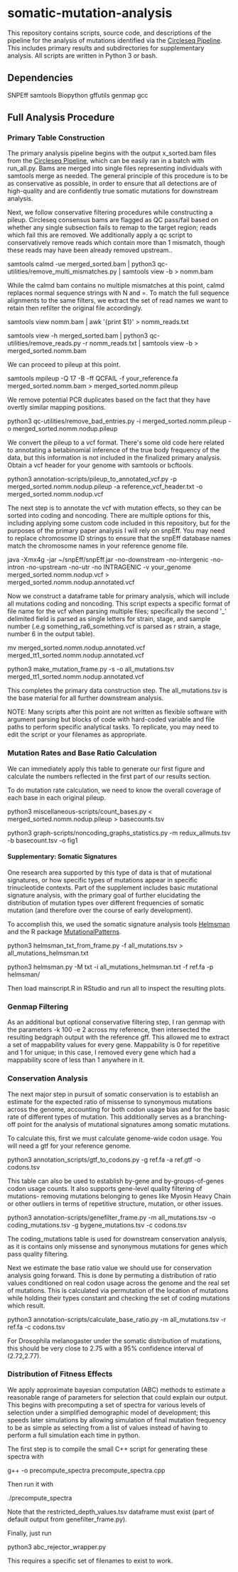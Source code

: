 # somatic-mutation-analysis
This repository contains scripts, source code, and descriptions of the pipeline for the analysis of mutations identified via the [Circleseq Pipeline](https://github.com/jmcbroome/circleseq). This includes primary results and subdirectories for supplementary analysis. All scripts are written in Python 3 or bash.

## Dependencies
SNPEff 
samtools
Biopython
gffutils
genmap
gcc

## Full Analysis Procedure

### Primary Table Construction

The primary analysis pipeline begins with the output x_sorted.bam files from the [Circleseq Pipeline](https://github.com/jmcbroome/circleseq), which can be easily ran in a batch with run_all.py. Bams are merged into single files representing individuals with samtools merge as needed. The general principle of this procedure is to be as conservative as possible, in order to ensure that all detections are of high-quality and are confidently true somatic mutations for downstream analysis.  

Next, we follow conservative filtering procedures while constructing a pileup. Circleseq consensus bams are flagged as QC pass/fail based on whether any single subsection fails to remap to the target region; reads which fail this are removed. We additionally apply a qc script to conservatively remove reads which contain more than 1 mismatch, though these reads may have been already removed upstream.. 

samtools calmd -ue merged_sorted.bam | python3 qc-utilities/remove_multi_mismatches.py | samtools view -b > nomm.bam

While the calmd bam contains no multiple mismatches at this point, calmd replaces normal sequence strings with N and =. To match the full sequence alignments to the same filters, 
we extract the set of read names we want to retain then refilter the original file accordingly.

samtools view nomm.bam | awk '{print $1}' > nomm_reads.txt

samtools view -h merged_sorted.bam | python3 qc-utilities/remove_reads.py -r nomm_reads.txt | samtools view -b > merged_sorted.nomm.bam

We can proceed to pileup at this point.

samtools mpileup -Q 17 -B -ff QCFAIL -f your_reference.fa merged_sorted.nomm.bam > merged_sorted.nomm.pileup

We remove potential PCR duplicates based on the fact that they have overtly similar mapping positions.

python3 qc-utilities/remove_bad_entries.py -i merged_sorted.nomm.pileup -o merged_sorted.nomm.nodup.pileup

We convert the pileup to a vcf format. There's some old code here related to annotating a betabinomial inference of the true body frequency of the data, but this information is not included in the finalized primary analysis. Obtain a vcf header for your genome with samtools or bcftools.

python3 annotation-scripts/pileup_to_annotated_vcf.py -p merged_sorted.nomm.nodup.pileup -a reference_vcf_header.txt -o merged_sorted.nomm.nodup.vcf

The next step is to annotate the vcf with mutation effects, so they can be sorted into coding and noncoding. There are multiple options for this, including applying some custom code included in this repository, but for the purposes of the primary paper analysis I will rely on snpEff. You may need to replace chromosome ID strings to ensure that the snpEff database names match the chromosome names in your reference genome file. 

java -Xmx4g -jar ~/snpEff/snpEff.jar -no-downstream -no-intergenic -no-intron -no-upstream -no-utr -no INTRAGENIC -v your_genome merged_sorted.nomm.nodup.vcf > merged_sorted.nomm.nodup.annotated.vcf

Now we construct a dataframe table for primary analysis, which will include all mutations coding and noncoding. This script expects a specific format of file name for the vcf when parsing multiple files; specifically the second '\_' delimited field is parsed as single letters for strain, stage, and sample number (.e.g something_ra6_something.vcf is parsed as r strain, a stage, number 6 in the output table). 

mv merged_sorted.nomm.nodup.annotated.vcf merged_tt1_sorted.nomm.nodup.annotated.vcf

python3 make_mutation_frame.py -s -o all_mutations.tsv merged_tt1_sorted.nomm.nodup.annotated.vcf

This completes the primary data construction step. The all_mutations.tsv is the base material for all further downstream analysis.

NOTE: Many scripts after this point are not written as flexible software with argument parsing but blocks of code with hard-coded variable and file paths to perform specific analytical tasks. To replicate, you may need to edit the script or your filenames as appropriate.

### Mutation Rates and Base Ratio Calculation

We can immediately apply this table to generate our first figure and calculate the numbers reflected in the first part of our results section.

To do mutation rate calculation, we need to know the overall coverage of each base in each original pileup.

python3 miscellaneous-scripts/count_bases.py < merged_sorted.nomm.nodup.pileup > basecounts.tsv

python3 graph-scripts/noncoding_graphs_statistics.py -m redux_allmuts.tsv -b basecount.tsv -o fig1

#### Supplementary: Somatic Signatures

One research area supported by this type of data is that of mutational signatures, or how specific types of mutations appear in specific trinucleotide contexts. Part of the supplement includes basic mutational signature analysis, with the primary goal of further elucidating the distribution of mutation types over different frequencies of somatic mutation (and therefore over the course of early development). 

To accomplish this, we used the somatic signature analysis tools [Helmsman](https://github.com/carjed/helmsman) and the R package [MutationalPatterns](https://bioconductor.org/packages/release/bioc/html/MutationalPatterns.html).

python3 helmsman_txt_from_frame.py -f all_mutations.tsv > all_mutations_helmsman.txt

python3 helmsman.py -M txt -i all_mutations_helmsman.txt -f ref.fa -p helmsman/

Then load mainscript.R in RStudio and run all to inspect the resulting plots.

### Genmap Filtering
As an additional but optional conservative filtering step, I ran genmap with the parameters -k 100 -e 2 across my reference, then intersected the resulting bedgraph output with the reference gff. This allowed me to extract a set of mappability values for every gene. Mappability is 0 for repetitive and 1 for unique; in this case, I removed every gene which had a mappability score of less than 1 anywhere in it.

### Conservation Analysis

The next major step in pursuit of somatic conservation is to establish an estimate for the expected ratio of missense to synonymous mutations across the genome, accounting for both codon usage bias and for the basic rate of different types of mutation. This additionally serves as a branching-off point for the analysis of mutational signatures among somatic mutations. 

To calculate this, first we must calculate genome-wide codon usage. You will need a gtf for your reference genome. 

python3 annotation_scripts/gtf_to_codons.py -g ref.fa -a ref.gtf -o codons.tsv

This table can also be used to establish by-gene and by-groups-of-genes codon usage counts. It also supports gene-level quality filtering of mutations- removing mutations belonging to genes like Myosin Heavy Chain or other outliers in terms of repetitive structure, mutation, or other issues.

python3 annotation-scripts/genefilter_frame.py -m all_mutations.tsv -o coding_mutations.tsv -g bygene_mutations.tsv -c codons.tsv

The coding_mutations table is used for downstream conservation analysis, as it is contains only missense and synonymous mutations for genes which pass quality filtering.

Next we estimate the base ratio value we should use for conservation analysis going forward. This is done by permuting a distribution of ratio values conditioned on real codon usage across the genome and the real set of mutations. This is calculated via permutation of the location of mutations while holding their types constant and checking the set of coding mutations which result.

python3 annotation-scripts/calculate_base_ratio.py -m all_mutations.tsv -r ref.fa -c codons.tsv 

For Drosophila melanogaster under the somatic distribution of mutations, this should be very close to 2.75 with a 95% confidence interval of (2.72,2.77).

### Distribution of Fitness Effects

We apply approximate bayesian computation (ABC) methods to estimate a reasonable range of parameters for selection that could explain our output. This begins with precomputing a set of spectra for various levels of selection under a simplified demographic model of development; this speeds later simulations by allowing simulation of final mutation frequency to be as simple as selecting from a list of values instead of having to perform a full simulation each time in python.

The first step is to compile the small C++ script for generating these spectra with 

g++ -o precompute_spectra precompute_spectra.cpp

Then run it with 

./precompute_spectra

Note that the restricted_depth_values.tsv dataframe must exist (part of default output from genefilter_frame.py).

Finally, just run 

python3 abc_rejector_wrapper.py

This requires a specific set of filenames to exist to work. 
